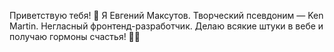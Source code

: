 Приветствую тебя! 👋 Я Евгений Максутов. Творческий псевдоним &#8212; Ken Martin. Негласный фронтенд-разработчик. Делаю всякие штуки в вебе и получаю гормоны счастья! 💪🥳
